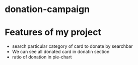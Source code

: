  # donation-campaign


# Features of my project 
- search particular category of card to donate by searchbar
- We can see all donated card in donatin section
- ratio of donation in pie-chart